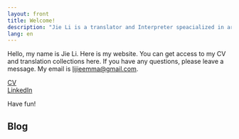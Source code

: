 ```yaml
---
layout: front
title: Welcome!
description: "Jie Li is a translator and Interpreter speacialized in artifical intelligence, environmental protection, economics and automotive industry."
lang: en
---
```


Hello, my name is Jie Li. Here is my website. You can get access to my CV and translation collections here. If you have any questions, please leave a message. My email is lijieemma@gmail.com. 

[CV]()    
[LinkedIn](https://www.linkedin.com/in/%E6%B4%81-%E6%9D%8E-7936b4a8/)

Have fun!

## Blog
